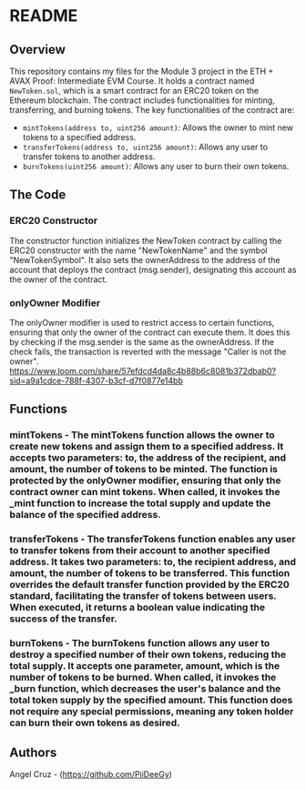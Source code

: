 # README

## Overview

This repository contains my files for the Module 3 project in the ETH + AVAX Proof: Intermediate EVM Course. It holds a contract named `NewToken.sol`, which is a smart contract for an ERC20 token on the Ethereum blockchain. The contract includes functionalities for minting, transferring, and burning tokens. The key functionalities of the contract are:

- `mintTokens(address to, uint256 amount)`: Allows the owner to mint new tokens to a specified address.
- `transferTokens(address to, uint256 amount)`: Allows any user to transfer tokens to another address.
- `burnTokens(uint256 amount)`: Allows any user to burn their own tokens.

## The Code

### ERC20 Constructor
The constructor function initializes the NewToken contract by calling the ERC20 constructor with the name "NewTokenName" and the symbol "NewTokenSymbol". It also sets the ownerAddress to the address of the account that deploys the contract (msg.sender), designating this account as the owner of the contract.

### onlyOwner Modifier
The onlyOwner modifier is used to restrict access to certain functions, ensuring that only the owner of the contract can execute them. It does this by checking if the msg.sender is the same as the ownerAddress. If the check fails, the transaction is reverted with the message "Caller is not the owner".
https://www.loom.com/share/57efdcd4da8c4b88b6c8081b372dbab0?sid=a9a1cdce-788f-4307-b3cf-d7f0877e14bb

##  Functions

### mintTokens - The mintTokens function allows the owner to create new tokens and assign them to a specified address. It accepts two parameters: to, the address of the recipient, and amount, the number of tokens to be minted. The function is protected by the onlyOwner modifier, ensuring that only the contract owner can mint tokens. When called, it invokes the _mint function to increase the total supply and update the balance of the specified address.

### transferTokens - The transferTokens function enables any user to transfer tokens from their account to another specified address. It takes two parameters: to, the recipient address, and amount, the number of tokens to be transferred. This function overrides the default transfer function provided by the ERC20 standard, facilitating the transfer of tokens between users. When executed, it returns a boolean value indicating the success of the transfer.

### burnTokens - The burnTokens function allows any user to destroy a specified number of their own tokens, reducing the total supply. It accepts one parameter, amount, which is the number of tokens to be burned. When called, it invokes the _burn function, which decreases the user's balance and the total token supply by the specified amount. This function does not require any special permissions, meaning any token holder can burn their own tokens as desired.

## Authors
Angel Cruz - (https://github.com/PiiDeeGy)
